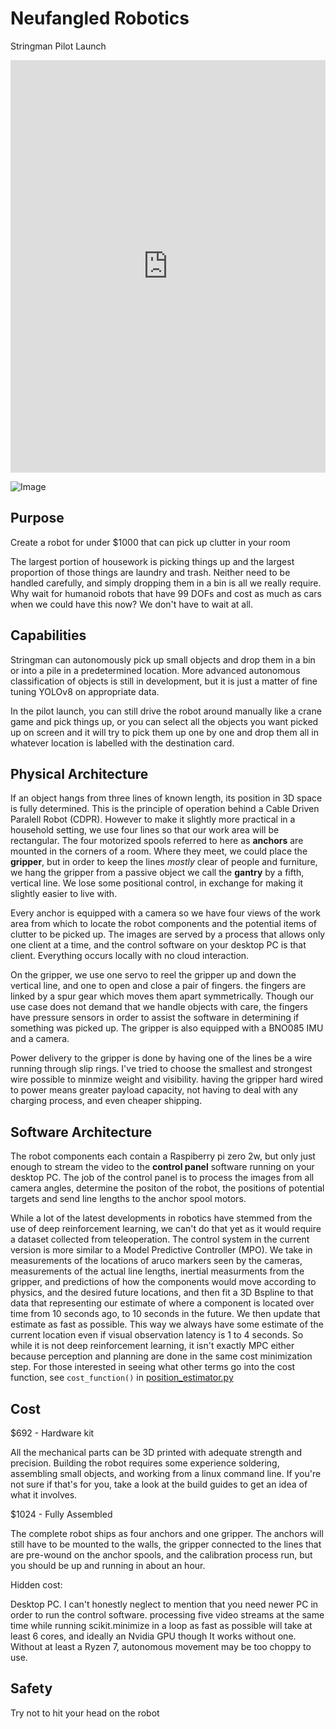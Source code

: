 # Neufangled Robotics

Stringman Pilot Launch

<iframe width="100%" height="660" src="https://www.youtube.com/embed/KrH8pqbdQYQ?si=1y6GPm0TSk74445p" title="YouTube video player" frameborder="0" allow="accelerometer; autoplay; clipboard-write; encrypted-media; gyroscope; picture-in-picture; web-share" referrerpolicy="strict-origin-when-cross-origin" allowfullscreen></iframe>

![Image](images/PXL_20250318_233318194.jpg)

## Purpose

Create a robot for under $1000 that can pick up clutter in your room

The largest portion of housework is picking things up and the largest proportion of those things are laundry and trash. Neither need to be handled carefully, and simply dropping them in a bin is all we really require. Why wait for humanoid robots that have 99 DOFs and cost as much as cars when we could have this now? We don't have to wait at all.

## Capabilities

Stringman can autonomously pick up small objects and drop them in a bin or into a pile in a predetermined location. More advanced autonomous classification of objects is still in development, but it is just a matter of fine tuning YOLOv8 on appropriate data.

In the pilot launch, you can still drive the robot around manually like a crane game and pick things up, or you can select all the objects you want picked up on screen and it will try to pick them up one by one and drop them all in whatever location is labelled with the destination card.

## Physical Architecture

If an object hangs from three lines of known length, its position in 3D space is fully determined. This is the principle of operation behind a Cable Driven Paralell Robot (CDPR). However to make it slightly more practical in a household setting, we use four lines so that our work area will be rectangular. The four motorized spools referred to here as **anchors** are mounted in the corners of a room. Where they meet, we could place the **gripper**, but in order to keep the lines *mostly* clear of people and furniture, we hang the gripper from a passive object we call the **gantry** by a fifth, vertical line. We lose some positional control, in exchange for making it slightly easier to live with.

Every anchor is equipped with a camera so we have four views of the work area from which to locate the robot components and the potential items of clutter to be picked up. The images are served by a process that allows only one client at a time, and the control software on your desktop PC is that client. Everything occurs locally with no cloud interaction.

On the gripper, we use one servo to reel the gripper up and down the vertical line, and one to open and close a pair of fingers. the fingers are linked by a spur gear which moves them apart symmetrically. Though our use case does not demand that we handle objects with care, the fingers have pressure sensors in order to assist the software in determining if something was picked up. The gripper is also equipped with a BNO085 IMU and a camera.

Power delivery to the gripper is done by having one of the lines be a wire running through slip rings. I've tried to choose the smallest and strongest wire possible to minmize weight and visibility. having the gripper hard wired to power means greater payload capacity, not having to deal with any charging process, and even cheaper shipping.

## Software Architecture

The robot components each contain a Raspiberry pi zero 2w, but only just enough to stream the video to the **control panel** software running on your desktop PC. The job of the control panel is to process the images from all camera angles, determine the positon of the robot, the positions of potential targets and send line lengths to the anchor spool motors.

While a lot of the latest developments in robotics have stemmed from the use of deep reinforcement learning, we can't do that yet as it would require a dataset collected from teleoperation. The control system in the current version is more similar to a Model Predictive Controller (MPO).
We take in measurements of the locations of aruco markers seen by the cameras, measurements of the actual line lengths, inertial measurments from the gripper, and predictions of how the components would move according to physics, and the desired future locations, and then fit a 3D Bspline to that data that representing our estimate of where a component is located over time from 10 seconds ago, to 10 seconds in the future. We then update that estimate as fast as possible. This way we always have some estimate of the current location even if visual observation latency is 1 to 4 seconds. So while it is not deep reinforcement learning, it isn't exactly MPC either because perception and planning are done in the same cost minimization step. For those interested in seeing what other terms go into the cost function, see `cost_function()` in [position_estimator.py](https://github.com/nhnifong/cranebot3-firmware/blob/main/position_estimator.py)

## Cost


$692 - Hardware kit

All the mechanical parts can be 3D printed with adequate strength and precision.
Building the robot requires some experience soldering, assembling small objects, and working from a linux command line. If you're not sure if that's for you, take a look at the build guides to get an idea of what it involves.


$1024 - Fully Assembled

The complete robot ships as four anchors and one gripper. The anchors will still have to be mounted to the walls, the gripper connected to the lines that are pre-wound on the anchor spools, and the calibration process run, but you should be up and running in about an hour.


Hidden cost:

Desktop PC. I can't honestly neglect to mention that you need newer PC in order to run the control software. processing five video streams at the same time while running scikit.minimize in a loop as fast as possible will take at least 6 cores, and ideally an Nvidia GPU though It works without one. Without at least a Ryzen 7, autonomous movement may be too choppy to use.


## Safety

Try not to hit your head on the robot
